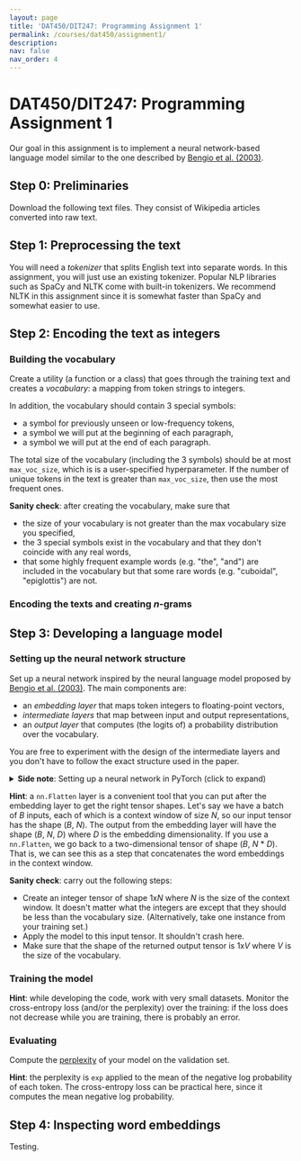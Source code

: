 ```yaml
---
layout: page
title: 'DAT450/DIT247: Programming Assignment 1'
permalink: /courses/dat450/assignment1/
description:
nav: false
nav_order: 4
---
```


# DAT450/DIT247: Programming Assignment 1

Our goal in this assignment is to implement a neural network-based language model similar to the one described by [Bengio et al. (2003)](https://www.jmlr.org/papers/volume3/bengio03a/bengio03a.pdf).

## Step 0: Preliminaries

Download the following text files. They consist of Wikipedia articles converted into raw text.

## Step 1: Preprocessing the text

You will need a *tokenizer* that splits English text into separate words. In this assignment, you will just use an existing tokenizer. Popular NLP libraries such as SpaCy and NLTK come with built-in tokenizers. We recommend NLTK in this assignment since it is somewhat faster than SpaCy and somewhat easier to use.



## Step 2: Encoding the text as integers

### Building the vocabulary

Create a utility (a function or a class) that goes through the training text and creates a *vocabulary*: a mapping from token strings to integers.

In addition, the vocabulary should contain 3 special symbols:
- a symbol for previously unseen or low-frequency tokens,
- a symbol we will put at the beginning of each paragraph,
- a symbol we will put at the end of each paragraph.

The total size of the vocabulary (including the 3 symbols) should be at most `max_voc_size`, which is is a user-specified hyperparameter. If the number of unique tokens in the text is greater than `max_voc_size`, then use the most frequent ones.

**Sanity check**: after creating the vocabulary, make sure that
- the size of your vocabulary is not greater than the max vocabulary size you specified,
- the 3 special symbols exist in the vocabulary and that they don't coincide with any real words,
- that some highly frequent example words (e.g. "the", "and") are included in the vocabulary but that some rare words (e.g. "cuboidal", "epiglottis") are not.

### Encoding the texts and creating *n*-grams

## Step 3: Developing a language model

### Setting up the neural network structure

Set up a neural network inspired by the neural language model proposed by [Bengio et al. (2003)](https://www.jmlr.org/papers/volume3/bengio03a/bengio03a.pdf). The main components are:
- an *embedding layer* that maps token integers to floating-point vectors,
- *intermediate layers* that map between input and output representations,
- an *output layer* that computes (the logits of) a probability distribution over the vocabulary.

You are free to experiment with the design of the intermediate layers and you don't have to follow the exact structure used in the paper.

<details>
<summary> <b>Side note</b>: Setting up a neural network in PyTorch (click to expand)</summary>
There are a few different ways that we can write code to set up a neural network in PyTorch.

If your model has the traditional structure of stacked layers, then the most concise way to declare the model is to use `nn.Sequential`:

```
model = nn.Sequential(
  layer1,
  layer2,
  ...
  layerN)
```
You can use any type of layers here. In our case, you'll typically start with a `nn.Embedding` layer, followed by some intermediate layers (e.g. `nn.Linear` followed by some activation such as `nn.ReLU`), and then a linear output layer.

A more general solution is to declare your network as a class that inherits from `nn.Module`. You will then have to declare your model components in `__init__` and define the forward computation in `forward`:
```
class MyNetwork(nn.Module):
  def __init__(self, hyperparameters):
    super().__init__()
    self.layer1 = ... some layer ...
    self.layer2 = ... some layer ...
    ...

  def forward(self, inputs):
    step1 = self.layer1(inputs)
    step2 = self.layer2(step1)
    ...
    return something
``` 

The second coding style, while more verbose, has the advantage that it is easier to debug: for instance, it is easy to check the shapes of intermediate computations. It is also more flexible and allows you to go beyond the constraints of a traditional layered setup.
</details>

**Hint**: a ``nn.Flatten`` layer is a convenient tool that you can put after the embedding layer to get the right tensor shapes. Let's say we have a batch of *B* inputs, each of which is a context window of size *N*, so our input tensor has the shape (*B*, *N*). The output from the embedding layer will have the shape (*B*, *N*, *D*) where *D* is the embedding dimensionality. If you use a ``nn.Flatten``, we go back to a two-dimensional tensor of shape (*B*, *N* * *D*). That is, we can see this as a step that concatenates the word embeddings in the context window.

**Sanity check**: carry out the following steps:
- Create an integer tensor of shape 1x*N* where *N* is the size of the context window. It doesn't matter what the integers are except that they should be less than the vocabulary size. (Alternatively, take one instance from your training set.)
- Apply the model to this input tensor. It shouldn't crash here.
- Make sure that the shape of the returned output tensor is 1x*V* where *V* is the size of the vocabulary.

### Training the model

**Hint**: while developing the code, work with very small datasets. Monitor the cross-entropy loss (and/or the perplexity) over the training: if the loss does not decrease while you are training, there is probably an error.

### Evaluating

Compute the [perplexity](https://huggingface.co/docs/transformers/perplexity) of your model on the validation set.

**Hint**: the perplexity is `exp` applied to the mean of the negative log probability of each token. The cross-entropy loss can be practical here, since it computes the mean negative log probability.

## Step 4: Inspecting word embeddings

Testing.